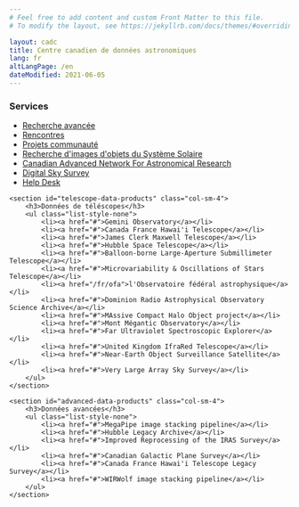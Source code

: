 ```yaml
---
# Feel free to add content and custom Front Matter to this file.
# To modify the layout, see https://jekyllrb.com/docs/themes/#overriding-theme-defaults

layout: cadc
title: Centre canadien de données astronomiques
lang: fr
altLangPage: /en
dateModified: 2021-06-05
---
```

<div class="row">
    <section id="services" class="col-sm-4">
        <h3>Services</h3>
        <ul class="list-style-none">
            <li><a href="/fr/recherche">Recherche avancée</a></li>
            <li><a href="#">Rencontres</a></li>
            <li><a href="#">Projets communauté</a></li>
            <li><a href="#">Recherche d'images d'objets du Système Solaire</a></li>
            <li><a href="#" rel="external">Canadian Advanced Network For Astronomical Research</a></li>
            <li><a href="#">Digital Sky Survey</a></li>
            <li><a href="#">Help Desk</a></li>
        </ul>
    </section>

    <section id="telescope-data-products" class="col-sm-4">
        <h3>Données de téléscopes</h3>
        <ul class="list-style-none">
            <li><a href="#">Gemini Observatory</a></li>
            <li><a href="#">Canada France Hawai'i Telescope</a></li>
            <li><a href="#">James Clerk Maxwell Telescope</a></li>
            <li><a href="#">Hubble Space Telescope</a></li>
            <li><a href="#">Balloon-borne Large-Aperture Submillimeter Telescope</a></li>
            <li><a href="#">Microvariability & Oscillations of Stars Telescope</a></li>
            <li><a href="/fr/ofa">l'Observatoire fédéral astrophysique</a></li>
            <li><a href="#">Dominion Radio Astrophysical Observatory Science Archive</a></li>
            <li><a href="#">MAssive Compact Halo Object project</a></li>
            <li><a href="#">Mont Mégantic Observatory</a></li>
            <li><a href="#">Far Ultraviolet Spectroscopic Explorer</a></li>
            <li><a href="#">United Kingdom IfraRed Telescope</a></li>
            <li><a href="#">Near-Earth Object Surveillance Satellite</a></li>
            <li><a href="#">Very Large Array Sky Survey</a></li>
        </ul>
    </section>

    <section id="advanced-data-products" class="col-sm-4">
        <h3>Données avancées</h3>
        <ul class="list-style-none">
            <li><a href="#">MegaPipe image stacking pipeline</a></li>
            <li><a href="#">Hubble Legacy Archive</a></li>
            <li><a href="#">Improved Reprocessing of the IRAS Survey</a></li>
            <li><a href="#">Canadian Galactic Plane Survey</a></li>
            <li><a href="#">Canada France Hawai'i Telescope Legacy Survey</a></li>
            <li><a href="#">WIRWolf image stacking pipeline</a></li>
        </ul>
    </section>
</div>
